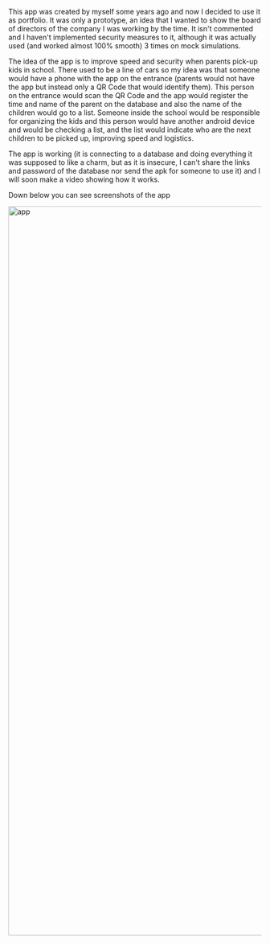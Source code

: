 This app was created by myself some years ago and now I decided to use it as portfolio. It was only a prototype, an idea that I wanted to show the board of directors of the company I was working by the time. It isn't commented and I haven't implemented security measures to it, although it was actually used (and worked almost 100% smooth) 3 times on mock simulations.

The idea of the app is to improve speed and security when parents pick-up kids in school. There used to be a line of cars so my idea was that someone would have a phone with the app on the entrance (parents would not have the app but instead only a QR Code that would identify them). This person on the entrance would scan the QR Code and the app would register the time and name of the parent on the database and also the name of the children would go to a list. Someone inside the school would be responsible for organizing the kids and this person would have another android device and would be checking a list, and the list would indicate who are the next children to be picked up, improving speed and logistics.

The app is working (it is connecting to a database and doing everything it was supposed to like a charm, but as it is insecure, I can't share the links and password of the database nor send the apk for someone to use it) and I will soon make a video showing how it works.

Down below you can see screenshots of the app

<img width="1451" alt="app" src="https://user-images.githubusercontent.com/45434364/201367466-46c9de71-4305-4020-ae0b-409145bae43d.png">
